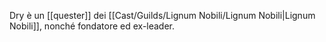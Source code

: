 Dry è un [[quester]] dei [[Cast/Guilds/Lignum Nobili/Lignum Nobili|Lignum Nobili]], nonché fondatore ed ex-leader.